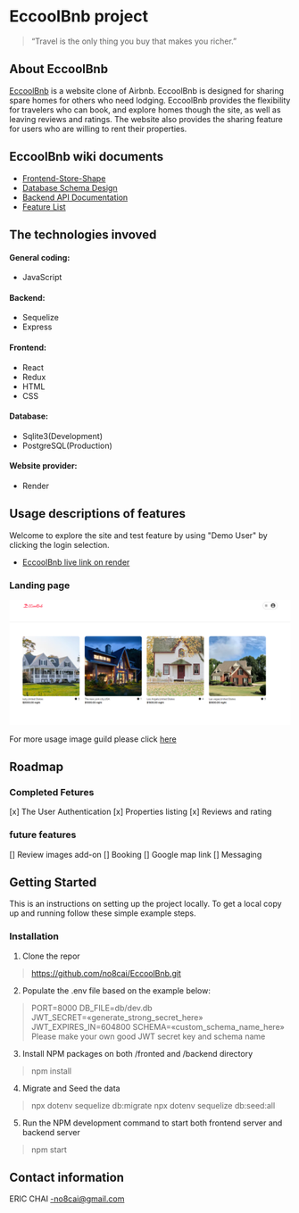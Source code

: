 # EccoolBnb project

>“Travel is the only thing you buy that makes you richer.”

## About EccoolBnb

[EccoolBnb](https://eccoolbnb.onrender.com) is a website clone of Airbnb. EccoolBnb is designed for sharing spare homes for others who need lodging. EccoolBnb provides the flexibility for travelers who can book, and explore homes though the site, as well as leaving reviews and ratings.  The website also provides the sharing feature for users who are willing to rent their properties. 

## EccoolBnb wiki documents

* [Frontend-Store-Shape](https://github.com/no8cai/EccoolBnb/wiki/Frontend-Store-Shape)
* [Database Schema Design](https://github.com/no8cai/EccoolBnb/wiki/Database-Schema-Design)
* [Backend API Documentation](https://github.com/no8cai/EccoolBnb/wiki/Backend-Documentation)
* [Feature List](https://github.com/no8cai/EccoolBnb/wiki/Eccoolbnb-Features-List)

## The technologies invoved

#### General coding:
* JavaScript

#### Backend:
* Sequelize
* Express

#### Frontend:
* React
* Redux
* HTML
* CSS

#### Database:
* Sqlite3(Development)
* PostgreSQL(Production)

#### Website provider:
* Render

## Usage descriptions of features

Welcome to explore the site and test feature by using "Demo User" by clicking the login selection. 
* [EccoolBnb live link on render](https://eccoolbnb.onrender.com) 

### Landing page
![airbnb](images/Eccoolbnb.png)

For more usage image guild please click [here](https://github.com/no8cai/EccoolBnb/wiki/Usage-descriptions-of-features)

## Roadmap

### Completed Fetures
[x] The User Authentication
[x] Properties listing
[x] Reviews and rating

### future features
[] Review images add-on
[] Booking
[] Google map link
[] Messaging

## Getting Started
This is an instructions on setting up the project locally. To get a local copy up and running follow these simple example steps.

### Installation

1. Clone the repor
> https://github.com/no8cai/EccoolBnb.git

2. Populate the .env file based on the example below:
> PORT=8000
> DB_FILE=db/dev.db
> JWT_SECRET=«generate_strong_secret_here»
> JWT_EXPIRES_IN=604800
> SCHEMA=«custom_schema_name_here»
Please make your own good JWT secret key and schema name

3. Install NPM packages on both /fronted and /backend directory
>npm install

4. Migrate and Seed the data
> npx dotenv sequelize db:migrate
> npx dotenv sequelize db:seed:all

5. Run the NPM development command to start both frontend server and backend server
> npm start

## Contact information

ERIC CHAI -no8cai@gmail.com



